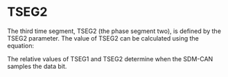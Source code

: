 # TSEG2

The third time segment, TSEG2 (the phase segment two), is defined by the TSEG2 parameter. The value of TSEG2 can be calculated using the equation:

The relative values of TSEG1 and TSEG2 determine when the SDM-CAN samples the data bit.
